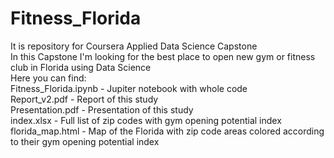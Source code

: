 # Fitness_Florida
It is repository for Coursera Applied Data Science Capstone<br>
In this Capstone I'm looking for the best place to open new gym or fitness club in Florida using Data Science<br>
Here you can find:<br>
Fitness_Florida.ipynb - Jupiter notebook with whole code<br>
Report_v2.pdf - Report of this study<br>
Presentation.pdf - Presentation of this study<br>
index.xlsx - Full list of zip codes with gym opening potential index<br>
florida_map.html - Map of the Florida with zip code areas colored according to their gym opening potential index
